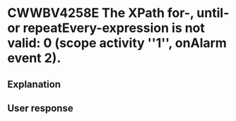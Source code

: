 # CWWBV4258E The XPath for-, until- or repeatEvery-expression is not valid: 0 (scope activity ''1'', onAlarm event 2).

## Explanation

## User response